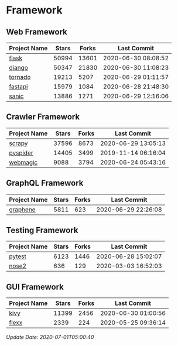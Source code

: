 # Framework

## Web Framework

| Project Name | Stars | Forks | Last Commit |
| ------------ | ----- | ----- | ----------- |
| [flask](https://github.com/pallets/flask) | 50994 | 13601 | 2020-06-30 08:08:52 |
| [django](https://github.com/django/django) | 50347 | 21830 | 2020-06-30 11:08:23 |
| [tornado](https://github.com/tornadoweb/tornado) | 19213 | 5207 | 2020-06-29 01:11:57 |
| [fastapi](https://github.com/tiangolo/fastapi) | 15979 | 1084 | 2020-06-28 21:48:30 |
| [sanic](https://github.com/huge-success/sanic) | 13886 | 1271 | 2020-06-29 12:16:06 |

## Crawler Framework

| Project Name | Stars | Forks | Last Commit |
| ------------ | ----- | ----- | ----------- |
| [scrapy](https://github.com/scrapy/scrapy) | 37596 | 8673 | 2020-06-29 13:05:13 |
| [pyspider](https://github.com/binux/pyspider) | 14405 | 3499 | 2019-11-14 06:16:04 |
| [webmagic](https://github.com/code4craft/webmagic) | 9088 | 3794 | 2020-06-24 05:43:16 |

## GraphQL Framework

| Project Name | Stars | Forks | Last Commit |
| ------------ | ----- | ----- | ----------- |
| [graphene](https://github.com/graphql-python/graphene) | 5811 | 623 | 2020-06-29 22:26:08 |

## Testing Framework

| Project Name | Stars | Forks | Last Commit |
| ------------ | ----- | ----- | ----------- |
| [pytest](https://github.com/pytest-dev/pytest) | 6123 | 1446 | 2020-06-28 15:02:07 |
| [nose2](https://github.com/nose-devs/nose2) | 636 | 129 | 2020-03-03 16:52:03 |

## GUI Framework

| Project Name | Stars | Forks | Last Commit |
| ------------ | ----- | ----- | ----------- |
| [kivy](https://github.com/kivy/kivy) | 11399 | 2456 | 2020-06-30 01:00:56 |
| [flexx](https://github.com/flexxui/flexx) | 2339 | 224 | 2020-05-25 09:36:14 |

*Update Date: 2020-07-01T05:00:40*